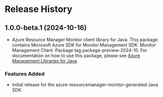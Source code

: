 # Release History

## 1.0.0-beta.1 (2024-10-16)

- Azure Resource Manager Monitor client library for Java. This package contains Microsoft Azure SDK for Monitor Management SDK. Monitor Management Client. Package tag package-preview-2024-10. For documentation on how to use this package, please see [Azure Management Libraries for Java](https://aka.ms/azsdk/java/mgmt).
### Features Added

- Initial release for the azure-resourcemanager-monitor-generated Java SDK.
